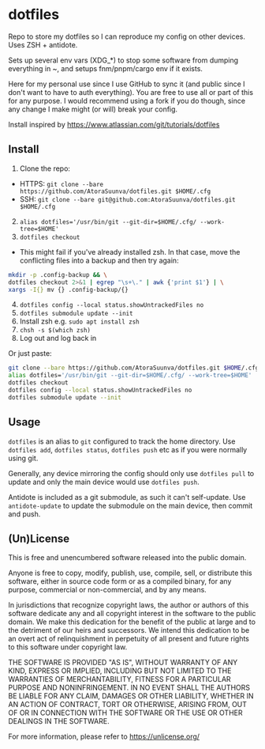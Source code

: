 # dotfiles

Repo to store my dotfiles so I can reproduce my config on other devices. Uses ZSH + antidote.

Sets up several env vars (XDG_*) to stop some software from dumping everything in ~, and setups fnm/pnpm/cargo env if it exists.

Here for my personal use since I use GitHub to sync it (and public since I don't want to have to auth everything). You are free to use all or part of this for any purpose. I would recommend using a fork if you do though, since any change I make might (or will) break your config.

Install inspired by https://www.atlassian.com/git/tutorials/dotfiles

## Install

1. Clone the repo:
  - HTTPS: `git clone --bare https://github.com/AtoraSuunva/dotfiles.git $HOME/.cfg`
  - SSH: `git clone --bare git@github.com:AtoraSuunva/dotfiles.git $HOME/.cfg`
2. `alias dotfiles='/usr/bin/git --git-dir=$HOME/.cfg/ --work-tree=$HOME'`
3. `dotfiles checkout`
  - This might fail if you've already installed zsh. In that case, move the conflicting files into a backup and then try again:

```sh
mkdir -p .config-backup && \
dotfiles checkout 2>&1 | egrep "\s+\." | awk {'print $1'} | \
xargs -I{} mv {} .config-backup/{}
```

4. `dotfiles config --local status.showUntrackedFiles no`
5. `dotfiles submodule update --init`
6. Install zsh e.g. `sudo apt install zsh`
7. `chsh -s $(which zsh)`
8. Log out and log back in

Or just paste:

```sh
git clone --bare https://github.com/AtoraSuunva/dotfiles.git $HOME/.cfg
alias dotfiles='/usr/bin/git --git-dir=$HOME/.cfg/ --work-tree=$HOME'
dotfiles checkout
dotfiles config --local status.showUntrackedFiles no
dotfiles submodule update --init
```

## Usage

`dotfiles` is an alias to `git` configured to track the home directory. Use `dotfiles add`, `dotfiles status`, `dotfiles push` etc as if you were normally using git.

Generally, any device mirroring the config should only use `dotfiles pull` to update and only the main device would use `dotfiles push`.

Antidote is included as a git submodule, as such it can't self-update. Use `antidote-update` to update the submodule on the main device, then commit and push.

## (Un)License

This is free and unencumbered software released into the public domain.

Anyone is free to copy, modify, publish, use, compile, sell, or
distribute this software, either in source code form or as a compiled
binary, for any purpose, commercial or non-commercial, and by any
means.

In jurisdictions that recognize copyright laws, the author or authors
of this software dedicate any and all copyright interest in the
software to the public domain. We make this dedication for the benefit
of the public at large and to the detriment of our heirs and
successors. We intend this dedication to be an overt act of
relinquishment in perpetuity of all present and future rights to this
software under copyright law.

THE SOFTWARE IS PROVIDED "AS IS", WITHOUT WARRANTY OF ANY KIND,
EXPRESS OR IMPLIED, INCLUDING BUT NOT LIMITED TO THE WARRANTIES OF
MERCHANTABILITY, FITNESS FOR A PARTICULAR PURPOSE AND NONINFRINGEMENT.
IN NO EVENT SHALL THE AUTHORS BE LIABLE FOR ANY CLAIM, DAMAGES OR
OTHER LIABILITY, WHETHER IN AN ACTION OF CONTRACT, TORT OR OTHERWISE,
ARISING FROM, OUT OF OR IN CONNECTION WITH THE SOFTWARE OR THE USE OR
OTHER DEALINGS IN THE SOFTWARE.

For more information, please refer to <https://unlicense.org/>

